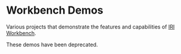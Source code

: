 # Workbench Demos
Various projects that demonstrate the features and capabilities of [IRI Workbench](http://www.iri.com/products/workbench).

These demos have been deprecated.
